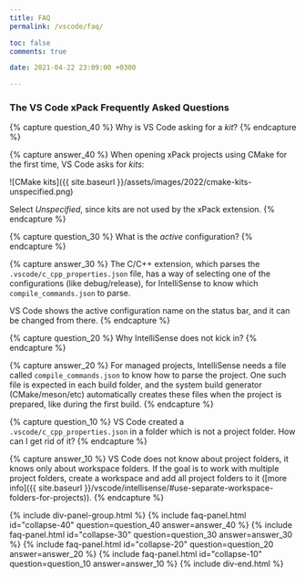 ```yaml
---
title: FAQ
permalink: /vscode/faq/

toc: false
comments: true

date: 2021-04-22 23:09:00 +0300

---
```


### The VS Code xPack Frequently Asked Questions

{% capture question_40 %}
Why is VS Code asking for a _kit_?
{% endcapture %}

{% capture answer_40 %}
When opening xPack projects using CMake for the first time,
VS Code asks for _kits_:

![CMake kits]({{ site.baseurl }}/assets/images/2022/cmake-kits-unspecified.png)

Select _Unspecified_, since kits are not used by the xPack extension.
{% endcapture %}

{% capture question_30 %}
What is the *active* configuration?
{% endcapture %}

{% capture answer_30 %}
The C/C++ extension, which parses the `.vscode/c_cpp_properties.json` file,
has a way of selecting one of the configurations (like debug/release), for
IntelliSense to know which `compile_commands.json` to parse.

VS Code shows the active configuration name on the status bar,
and it can be changed from there.
{% endcapture %}

{% capture question_20 %}
Why IntelliSense does not kick in?
{% endcapture %}

{% capture answer_20 %}
For managed projects, IntelliSense needs a file called `compile_commands.json`
to know how to parse the project. One such file is expected in each build
folder, and the system build generator
(CMake/meson/etc) automatically creates these files when the
project is prepared, like during the first build.
{% endcapture %}

{% capture question_10 %}
VS Code created a `.vscode/c_cpp_properties.json` in a folder which
is not a project folder. How can I get rid of it?
{% endcapture %}

{% capture answer_10 %}
VS Code does not know about project folders, it knows only about
workspace folders. If the goal is to work with multiple project folders,
create a workspace and add all project folders to it
([more info]({{ site.baseurl }}/vscode/intellisense/#use-separate-workspace-folders-for-projects)).
{% endcapture %}

{% include div-panel-group.html %}
{% include faq-panel.html id="collapse-40" question=question_40 answer=answer_40 %}
{% include faq-panel.html id="collapse-30" question=question_30 answer=answer_30 %}
{% include faq-panel.html id="collapse-20" question=question_20 answer=answer_20 %}
{% include faq-panel.html id="collapse-10" question=question_10 answer=answer_10 %}
{% include div-end.html %}
